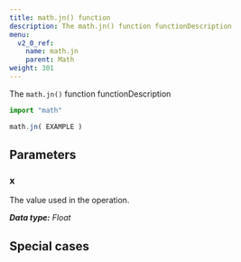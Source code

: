 ```yaml
---
title: math.jn() function
description: The math.jn() function functionDescription
menu:
  v2_0_ref:
    name: math.jn
    parent: Math
weight: 301
---
```


The `math.jn()` function functionDescription

```js
import "math"

math.jn( EXAMPLE )
```

## Parameters

### x
The value used in the operation.

_**Data type:** Float_

## Special cases
```js

```
